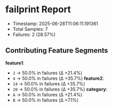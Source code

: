# failprint Report
- Timestamp: 2025-06-28T11:06:11.191361
- Total Samples: 7
- Failures: 2 (28.57%)

## Contributing Feature Segments
**feature1**:
- `2` → 50.0% in failures (Δ +21.4%)
- `4` → 50.0% in failures (Δ +35.7%)
**feature2**:
- `14` → 50.0% in failures (Δ +35.7%)
- `20` → 50.0% in failures (Δ +35.7%)
**category**:
- `A` → 50.0% in failures (Δ +21.4%)
- `B` → 50.0% in failures (Δ +7.1%)

